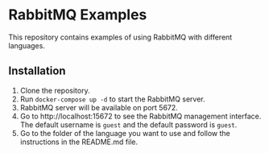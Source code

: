 # RabbitMQ Examples

This repository contains examples of using RabbitMQ with different languages.

## Installation

1. Clone the repository.
2. Run `docker-compose up -d` to start the RabbitMQ server.
3. RabbitMQ server will be available on port 5672.
4. Go to <a>http://localhost:15672</a> to see the RabbitMQ management interface. The default username is `guest` and the default password is `guest`.
5. Go to the folder of the language you want to use and follow the instructions in the README.md file.